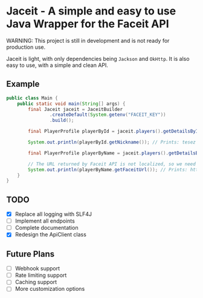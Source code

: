 # Jaceit - A simple and easy to use Java Wrapper for the Faceit API

WARNING: This project is still in development and is not ready for production use.

Jaceit is light, with only dependencies being `Jackson` and `OkHttp`. It is also easy to use, with a simple and clean API.

## Example

```java
public class Main {
    public static void main(String[] args) {
        final Jaceit jaceit = JaceitBuilder
                .createDefault(System.getenv("FACEIT_KEY"))
                .build();

        final PlayerProfile playerById = jaceit.players().getDetailsById("460dc92d-8af4-4260-8780-45758fa688f0");

        System.out.println(playerById.getNickname()); // Prints: tesez

        final PlayerProfile playerByName = jaceit.players().getDetailsByNickname("tesez", QueryParameters.of("game", "cs2"));

        // The URL returned by Faceit API is not localized, so we need to replace the {lang} placeholder with the desired language. 
        System.out.println(playerByName.getFaceitUrl()); // Prints: https://faceit.com/{lang}/players/tesez
    }
}

```

## TODO

- [x] Replace all logging with SLF4J
- [ ] Implement all endpoints
- [ ] Complete documentation
- [x] Redesign the ApiClient class

## Future Plans

- [ ] Webhook support
- [ ] Rate limiting support
- [ ] Caching support
- [ ] More customization options